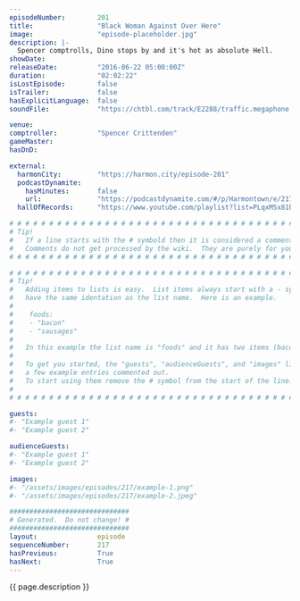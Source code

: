 ```yaml
---
episodeNumber:        201
title:                "Black Woman Against Over Here"
image:                "episode-placeholder.jpg"
description: |-
  Spencer comptrolls, Dino stops by and it's hot as absolute Hell.
showDate:             
releaseDate:          "2016-06-22 05:00:00Z"
duration:             "02:02:22"
isLostEpisode:        false
isTrailer:            false
hasExplicitLanguage:  false
soundFile:            "https://chtbl.com/track/E2288/traffic.megaphone.fm/STA6654036124.mp3?updated=1560193507"

venue:                
comptroller:          "Spencer Crittenden"
gameMaster:           
hasDnD:               

external:
  harmonCity:         "https://harmon.city/episode-201"
  podcastDynamite:
    hasMinutes:       false
    url:              "https://podcastdynamite.com/#/p/Harmontown/e/217/201"
  hallOfRecords:      "https://www.youtube.com/playlist?list=PLqxM5x81hNOaHQ3S7CpiuijsfY3iKr1mo"

# # # # # # # # # # # # # # # # # # # # # # # # # # # # # # # # # # # # # # # # # # # # #
# Tip!
#   If a line starts with the # symbold then it is considered a comment.
#   Comments do not get processed by the wiki.  They are purely for your information.
# # # # # # # # # # # # # # # # # # # # # # # # # # # # # # # # # # # # # # # # # # # # #

# # # # # # # # # # # # # # # # # # # # # # # # # # # # # # # # # # # # # # # # # # # # #
# Tip!
#   Adding items to lists is easy.  List items always start with a - symbol and have
#   have the same identation as the list name.  Here is an example.
#
#    foods:
#    - "bacon"
#    - "sausages"
#
#   In this example the list name is "foods" and it has two items (bacon, and sausages).
#
#   To get you started, the "guests", "audienceGuests", and "images" lists below have
#   a few example entries commented out.
#   To start using them remove the # symbol from the start of the line.
#
# # # # # # # # # # # # # # # # # # # # # # # # # # # # # # # # # # # # # # # # # # # # #

guests:
#- "Example guest 1"
#- "Example guest 2"

audienceGuests:
#- "Example guest 1"
#- "Example guest 2"

images:
#- "/assets/images/episodes/217/example-1.png"
#- "/assets/images/episodes/217/example-2.jpeg"

##############################
# Generated.  Do not change! #
##############################
layout:               episode
sequenceNumber:       217
hasPrevious:          True
hasNext:              True
---
```


<!-- The episode description will be rendered here -->
{{ page.description }}

<!-- Add your content BELOW here -->
<!-- vvvvvvvvvvvvvvvvvvvvvvvvvvv -->




<!-- ^^^^^^^^^^^^^^^^^^^^^^^^^^^ -->
<!-- Add your content ABOVE here -->

<!-- The episode gallery will be rendered here -->